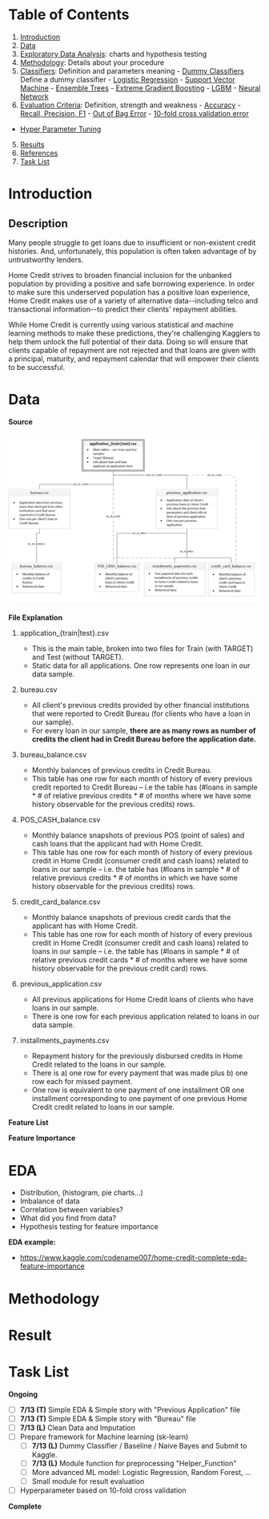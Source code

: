 # Table of Contents
1. [Introduction](#introduction)
2. [Data](#data)
3. [Exploratory Data Analysis](#EDA): charts and hypothesis testing
4. [Methodology](): Details about your procedure
  1. [Classifiers](): Definition and parameters meaning
    - [Dummy Classifiers]() Define a dummy classifier
    - [Logistic Regression]()
    - [Support Vector Machine]()
    - [Ensemble Trees]()
    - [Extreme Gradient Boosting]()
    - [LGBM]()
    - [Neural Network]()
  2. [Evaluation Criteria](): Definition, strength and weakness
    - [Accuracy]()
    - [Recall, Precision, F1]()
    - [Out of Bag Error]()
    - [10-fold cross validation error]()
  - [Hyper Parameter Tuning]()

5. [Results](#results)
6. [References]()
7. [Task List](#task-list)


# Introduction
## Description
Many people struggle to get loans due to insufficient or non-existent credit histories. And, unfortunately, this population is often taken advantage of by untrustworthy lenders.

Home Credit strives to broaden financial inclusion for the unbanked population by providing a positive and safe borrowing experience. In order to make sure this underserved population has a positive loan experience, Home Credit makes use of a variety of alternative data--including telco and transactional information--to predict their clients' repayment abilities.

While Home Credit is currently using various statistical and machine learning methods to make these predictions, they're challenging Kagglers to help them unlock the full potential of their data. Doing so will ensure that clients capable of repayment are not rejected and that loans are given with a principal, maturity, and repayment calendar that will empower their clients to be successful.

# Data
 __Source__

![](https://github.com/mrthlinh/Home-Credit-Default-Risk/blob/master/Database%20Diagram.png)

__File Explanation__

1. application_{train|test}.csv

   - This is the main table, broken into two files for Train (with TARGET) and Test (without TARGET).
   - Static data for all applications. One row represents one loan in our data sample.

2. bureau.csv

   - All client's previous credits provided by other financial institutions that were reported to Credit Bureau (for clients who have a loan in our sample).
   - For every loan in our sample, __there are as many rows as number of credits the client had in Credit Bureau before the application date.__

3. bureau_balance.csv

   - Monthly balances of previous credits in Credit Bureau.
   - This table has one row for each month of history of every previous credit reported to Credit Bureau – i.e the table has (#loans in sample * # of relative previous credits * # of months where we have some history observable for the previous credits) rows.

4. POS_CASH_balance.csv

   - Monthly balance snapshots of previous POS (point of sales) and cash loans that the applicant had with Home Credit.
   - This table has one row for each month of history of every previous credit in Home Credit (consumer credit and cash loans) related to loans in our sample – i.e. the table has (#loans in sample * # of relative previous credits * # of months in which we have some history observable for the previous credits) rows.

5. credit_card_balance.csv

   - Monthly balance snapshots of previous credit cards that the applicant has with Home Credit.
   - This table has one row for each month of history of every previous credit in Home Credit (consumer credit and cash loans) related to loans in our sample – i.e. the table has (#loans in sample * # of relative previous credit cards * # of months where we have some history observable for the previous credit card) rows.

6. previous_application.csv

   - All previous applications for Home Credit loans of clients who have loans in our sample.
   - There is one row for each previous application related to loans in our data sample.

7. installments_payments.csv

   - Repayment history for the previously disbursed credits in Home Credit related to the loans in our sample.
   - There is a) one row for every payment that was made plus b) one row each for missed payment.
   - One row is equivalent to one payment of one installment OR one installment corresponding to one payment of one previous Home Credit credit related to loans in our sample.


__Feature List__

__Feature Importance__

# EDA
 - Distribution, (histogram, pie charts...)
 - Imbalance of data
 - Correlation between variables?
 - What did you find from data?
 - Hypothesis testing for feature importance

__EDA example:__

 - https://www.kaggle.com/codename007/home-credit-complete-eda-feature-importance

# Methodology

# Result


# Task List

__Ongoing__
- [ ] __7/13 (T)__ Simple EDA & Simple story with "Previous Application" file
- [ ] __7/13 (T)__ Simple EDA & Simple story with "Bureau" file
- [ ] __7/13 (L)__ Clean Data and Imputation
- [ ] Prepare framework for Machine learning (sk-learn)
  - [ ] __7/13 (L)__ Dummy Classifier / Baseline / Naive Bayes and Submit to Kaggle.
  - [ ] __7/13 (L)__ Module function for preprocessing "Helper_Function"
  - [ ] More advanced ML model: Logistic Regression, Random Forest, ...
  - [ ] Small module for result evaluation
- [ ] Hyperparameter based on 10-fold cross validation

__Complete__
